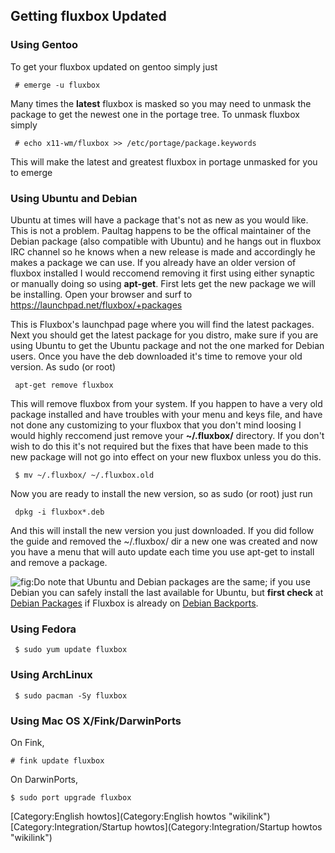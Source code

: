 Getting fluxbox Updated
-----------------------

### Using Gentoo

To get your fluxbox updated on gentoo simply just

` # emerge -u fluxbox`

Many times the **latest** fluxbox is masked so you may need to unmask
the package to get the newest one in the portage tree. To unmask fluxbox
simply

` # echo x11-wm/fluxbox >> /etc/portage/package.keywords`

This will make the latest and greatest fluxbox in portage unmasked for
you to emerge

### Using Ubuntu and Debian

Ubuntu at times will have a package that's not as new as you would like.
This is not a problem. Paultag happens to be the offical maintainer of
the Debian package (also compatible with Ubuntu) and he hangs out in
fluxbox IRC channel so he knows when a new release is made and
accordingly he makes a package we can use. If you already have an older
version of fluxbox installed I would reccomend removing it first using
either synaptic or manually doing so using **apt-get**. First lets get
the new package we will be installing. Open your browser and surf to
<https://launchpad.net/fluxbox/+packages>

This is Fluxbox's launchpad page where you will find the latest
packages. Next you should get the latest package for you distro, make
sure if you are using Ubuntu to get the Ubuntu package and not the one
marked for Debian users. Once you have the deb downloaded it's time to
remove your old version. As sudo (or root)

` apt-get remove fluxbox`

This will remove fluxbox from your system. If you happen to have a very
old package installed and have troubles with your menu and keys file,
and have not done any customizing to your fluxbox that you don't mind
loosing I would highly reccomend just remove your **\~/.fluxbox/**
directory. If you don't wish to do this it's not required but the fixes
that have been made to this new package will not go into effect on your
new fluxbox unless you do this.

` $ mv ~/.fluxbox/ ~/.fluxbox.old`

Now you are ready to install the new version, so as sudo (or root) just
run

` dpkg -i fluxbox*.deb`

And this will install the new version you just downloaded. If you did
follow the guide and removed the \~/.fluxbox/ dir a new one was created
and now you have a menu that will auto update each time you use apt-get
to install and remove a package.

![](Note.png "fig:")Do note that Ubuntu and Debian packages are the
same; if you use Debian you can safely install the last available for
Ubuntu, but **first check** at [Debian
Packages](http://packages.debian.org/fluxbox) if Fluxbox is already on
[Debian Backports](http://backports-master.debian.org/Instructions/).

### Using Fedora

` $ sudo yum update fluxbox`

### Using ArchLinux

` $ sudo pacman -Sy fluxbox`

### Using Mac OS X/Fink/DarwinPorts

On Fink,

`# fink update fluxbox`

On DarwinPorts,

`$ sudo port upgrade fluxbox`

[Category:English howtos](Category:English howtos "wikilink")
[Category:Integration/Startup
howtos](Category:Integration/Startup howtos "wikilink")
